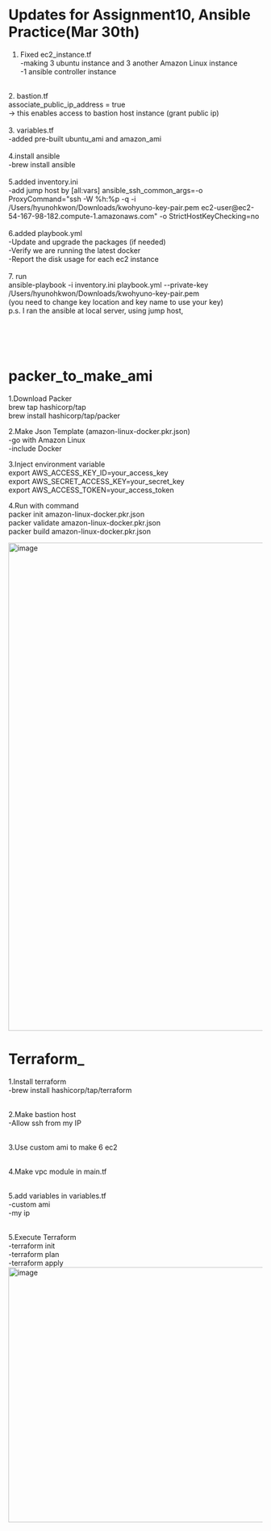 # Updates for Assignment10, Ansible Practice(Mar 30th) <br>

1. Fixed ec2_instance.tf<br>
-making 3 ubuntu instance and 3 another Amazon Linux instance<br>
-1 ansible controller instance<br>
<br>
2. bastion.tf<br>
associate_public_ip_address = true<br>
-> this enables access to bastion host instance (grant public ip)
<br><br>
3. variables.tf<br>
-added pre-built ubuntu_ami and amazon_ami<br>
<br>
4.install ansible <br>
-brew install ansible<br>
<br>
5.added inventory.ini<br>
-add jump host by
[all:vars]
ansible_ssh_common_args=-o ProxyCommand="ssh -W %h:%p -q -i /Users/hyunohkwon/Downloads/kwohyuno-key-pair.pem ec2-user@ec2-54-167-98-182.compute-1.amazonaws.com" -o StrictHostKeyChecking=no

<br>
<br>
6.added playbook.yml<br>
-Update and upgrade the packages (if needed)<br>
-Verify we are running the latest docker<br>
-Report the disk usage for each ec2 instance<br>
<br>
7. run<br>
ansible-playbook -i inventory.ini playbook.yml --private-key /Users/hyunohkwon/Downloads/kwohyuno-key-pair.pem<br>
(you need to change key location and key name to use your key)
<br>
p.s. I ran the ansible at local server, using jump host, 


<br><br><br>

# packer_to_make_ami 
1.Download Packer <br>
brew tap hashicorp/tap   <br>
brew install hashicorp/tap/packer  <br>


2.Make Json Template (amazon-linux-docker.pkr.json) <br>
-go with Amazon Linux <br>
-include Docker <br>


3.Inject environment variable <br>
export AWS_ACCESS_KEY_ID=your_access_key  <br>
export AWS_SECRET_ACCESS_KEY=your_secret_key <br>
export AWS_ACCESS_TOKEN=your_access_token <br>


4.Run with command  <br>
packer init amazon-linux-docker.pkr.json <br>
packer validate amazon-linux-docker.pkr.json <br>
packer build amazon-linux-docker.pkr.json <br>

<img width="966" alt="image" src="https://github.com/user-attachments/assets/04c87149-2f51-483a-8dd5-05a9f9394875" />


# Terraform_ 
1.Install terraform <br>
-brew install hashicorp/tap/terraform <br><br>

2.Make bastion host <br>
-Allow ssh from my IP <br><br>

3.Use custom ami to make 6 ec2  <br><br>

4.Make vpc module in main.tf <br><br>

5.add variables in variables.tf <br>
-custom ami <br>
-my ip <br><br>

5.Execute Terraform <br>
-terraform init <br>
-terraform plan <br>
-terraform apply<br>
<img width="505" alt="image" src="https://github.com/user-attachments/assets/e7c5621a-de63-4ec7-8a3b-3fb4b46d8244" />
